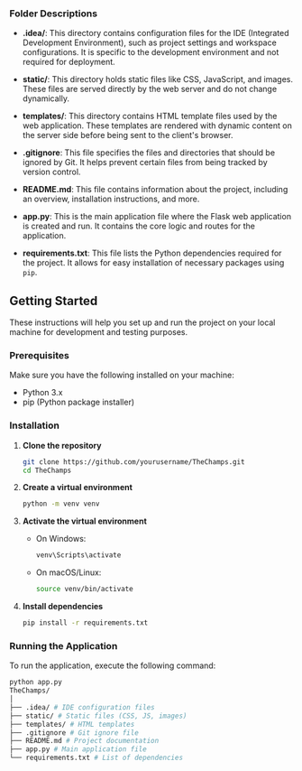 ### Folder Descriptions

- **.idea/**: This directory contains configuration files for the IDE (Integrated Development Environment), such as project settings and workspace configurations. It is specific to the development environment and not required for deployment.

- **static/**: This directory holds static files like CSS, JavaScript, and images. These files are served directly by the web server and do not change dynamically.

- **templates/**: This directory contains HTML template files used by the web application. These templates are rendered with dynamic content on the server side before being sent to the client's browser.

- **.gitignore**: This file specifies the files and directories that should be ignored by Git. It helps prevent certain files from being tracked by version control.

- **README.md**: This file contains information about the project, including an overview, installation instructions, and more.

- **app.py**: This is the main application file where the Flask web application is created and run. It contains the core logic and routes for the application.

- **requirements.txt**: This file lists the Python dependencies required for the project. It allows for easy installation of necessary packages using `pip`.

## Getting Started

These instructions will help you set up and run the project on your local machine for development and testing purposes.

### Prerequisites

Make sure you have the following installed on your machine:

- Python 3.x
- pip (Python package installer)

### Installation

1. **Clone the repository**

    ```bash
    git clone https://github.com/yourusername/TheChamps.git
    cd TheChamps
    ```

2. **Create a virtual environment**

    ```bash
    python -m venv venv
    ```

3. **Activate the virtual environment**

    - On Windows:

        ```bash
        venv\Scripts\activate
        ```

    - On macOS/Linux:

        ```bash
        source venv/bin/activate
        ```

4. **Install dependencies**

    ```bash
    pip install -r requirements.txt
    ```

### Running the Application

To run the application, execute the following command:

```bash
python app.py
TheChamps/
│
├── .idea/ # IDE configuration files
├── static/ # Static files (CSS, JS, images)
├── templates/ # HTML templates
├── .gitignore # Git ignore file
├── README.md # Project documentation
├── app.py # Main application file
└── requirements.txt # List of dependencies